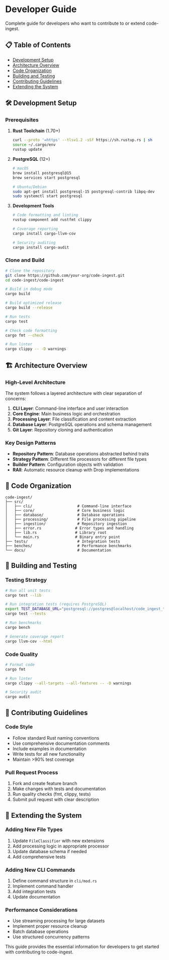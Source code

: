 # Developer Guide

Complete guide for developers who want to contribute to or extend code-ingest.

## 📋 Table of Contents

- [Development Setup](#-development-setup)
- [Architecture Overview](#-architecture-overview)
- [Code Organization](#-code-organization)
- [Building and Testing](#-building-and-testing)
- [Contributing Guidelines](#-contributing-guidelines)
- [Extending the System](#-extending-the-system)

## 🛠️ Development Setup

### Prerequisites

1. **Rust Toolchain** (1.70+)
   ```bash
   curl --proto '=https' --tlsv1.2 -sSf https://sh.rustup.rs | sh
   source ~/.cargo/env
   rustup update
   ```

2. **PostgreSQL** (12+)
   ```bash
   # macOS
   brew install postgresql@15
   brew services start postgresql
   
   # Ubuntu/Debian
   sudo apt-get install postgresql-15 postgresql-contrib libpq-dev
   sudo systemctl start postgresql
   ```

3. **Development Tools**
   ```bash
   # Code formatting and linting
   rustup component add rustfmt clippy
   
   # Coverage reporting
   cargo install cargo-llvm-cov
   
   # Security auditing
   cargo install cargo-audit
   ```

### Clone and Build

```bash
# Clone the repository
git clone https://github.com/your-org/code-ingest.git
cd code-ingest/code-ingest

# Build in debug mode
cargo build

# Build optimized release
cargo build --release

# Run tests
cargo test

# Check code formatting
cargo fmt --check

# Run linter
cargo clippy -- -D warnings
```

## 🏗️ Architecture Overview

### High-Level Architecture

The system follows a layered architecture with clear separation of concerns:

1. **CLI Layer**: Command-line interface and user interaction
2. **Core Engine**: Main business logic and orchestration
3. **Processing Layer**: File classification and content extraction
4. **Database Layer**: PostgreSQL operations and schema management
5. **Git Layer**: Repository cloning and authentication

### Key Design Patterns

- **Repository Pattern**: Database operations abstracted behind traits
- **Strategy Pattern**: Different file processors for different file types
- **Builder Pattern**: Configuration objects with validation
- **RAII**: Automatic resource cleanup with Drop implementations

## 📁 Code Organization

```
code-ingest/
├── src/
│   ├── cli/                    # Command-line interface
│   ├── core/                   # Core business logic
│   ├── database/               # Database operations
│   ├── processing/             # File processing pipeline
│   ├── ingestion/              # Repository ingestion
│   ├── error.rs               # Error types and handling
│   ├── lib.rs                 # Library root
│   └── main.rs                # Binary entry point
├── tests/                      # Integration tests
├── benches/                    # Performance benchmarks
└── docs/                       # Documentation
```

## 🔨 Building and Testing

### Testing Strategy

```bash
# Run all unit tests
cargo test --lib

# Run integration tests (requires PostgreSQL)
export TEST_DATABASE_URL="postgresql://postgres@localhost/code_ingest_test"
cargo test --tests

# Run benchmarks
cargo bench

# Generate coverage report
cargo llvm-cov --html
```

### Code Quality

```bash
# Format code
cargo fmt

# Run linter
cargo clippy --all-targets --all-features -- -D warnings

# Security audit
cargo audit
```

## 🤝 Contributing Guidelines

### Code Style

- Follow standard Rust naming conventions
- Use comprehensive documentation comments
- Include examples in documentation
- Write tests for all new functionality
- Maintain >90% test coverage

### Pull Request Process

1. Fork and create feature branch
2. Make changes with tests and documentation
3. Run quality checks (fmt, clippy, tests)
4. Submit pull request with clear description

## 🔧 Extending the System

### Adding New File Types

1. Update `FileClassifier` with new extensions
2. Add processing logic in appropriate processor
3. Update database schema if needed
4. Add comprehensive tests

### Adding New CLI Commands

1. Define command structure in `cli/mod.rs`
2. Implement command handler
3. Add integration tests
4. Update documentation

### Performance Considerations

- Use streaming processing for large datasets
- Implement proper resource cleanup
- Batch database operations
- Use structured concurrency patterns

This guide provides the essential information for developers to get started with contributing to code-ingest.
